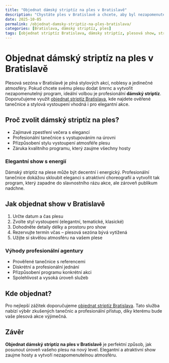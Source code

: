 ```yaml
---
title: "Objednat dámský striptíz na ples v Bratislavě"
description: "Chystáte ples v Bratislavě a chcete, aby byl nezapomenutelný? Objednejte si profesionální dámský striptíz, který přinese eleganci, vášeň a jedinečnou atmosféru."
date: 2025-10-05
permalink: /objednat-damsky-striptiz-na-ples-bratislava/
categories: [Bratislava, dámský striptíz, ples]
tags: [objednat striptíz Bratislava, dámsky striptíz, plesová show, striptíz Bratislava]
---
```


# Objednat dámský striptíz na ples v Bratislavě

Plesová sezóna v Bratislavě je plná stylových akcí, noblesy a jedinečné atmosféry. Pokud chcete svému plesu dodat šmrnc a vytvořit nezapomenutelný program, ideální volbou je profesionální **dámský striptíz**.  
Doporučujeme využít [objednat striptíz Bratislava](https://striptiz-show.sk/striptiz-bratislava/), kde najdete ověřené tanečnice a stylová vystoupení vhodná i pro elegantní akce.

## Proč zvolit dámský striptíz na ples?

- Zajímavé zpestření večera s elegancí  
- Profesionální tanečnice s vystupováním na úrovni  
- Přizpůsobení stylu vystoupení atmosféře plesu  
- Záruka kvalitního programu, který zaujme všechny hosty

### Elegantní show s energií

Dámský striptíz na plese může být decentní i energický. Profesionální tanečnice dokážou skloubit eleganci s atraktivní choreografií a vytvořit tak program, který zapadne do slavnostního rázu akce, ale zároveň publikum nadchne.

## Jak objednat show v Bratislavě

1. Určte datum a čas plesu  
2. Zvolte styl vystoupení (elegantní, tematické, klasické)  
3. Dohodněte detaily délky a prostoru pro show  
4. Rezervujte termín včas – plesová sezóna bývá vytížená  
5. Užijte si skvělou atmosféru na vašem plese

### Výhody profesionální agentury

- Prověřené tanečnice s referencemi  
- Diskrétní a profesionální jednání  
- Přizpůsobení programu konkrétní akci  
- Spolehlivost a vysoká úroveň služeb

## Kde objednat?

Pro nejlepší zážitek doporučujeme [objednat striptíz Bratislava](https://striptiz-show.sk/striptiz-bratislava/). Tato služba nabízí výběr zkušených tanečnic a profesionální přístup, díky kterému bude vaše plesová akce výjimečná.

## Závěr

**Objednat dámský striptíz na ples v Bratislavě** je perfektní způsob, jak posunout úroveň vašeho plesu na nový level. Elegantní a atraktivní show zaujme hosty a vytvoří nezapomenutelnou atmosféru.
